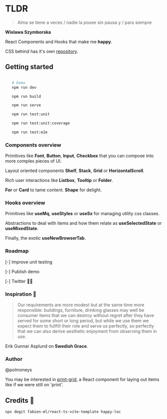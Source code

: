 # TLDR

>Alma se tiene a veces /
> nadie la posee sin pausa y /
> para siempre

**Wislawa Szymborska**

React Components and Hooks that make me **happy**. 

CSS behind has it's own [repository](https://github.com/polmoneys/mental-model).

## Getting started

```bash

   # Demo
   npm run dev

   npm run build

   npm run serve

   npm run test:unit

   npm run test:unit:coverage

   npm run test:e2e
```

### Components overview 

Primitives like **Font**, **Button**, **Input**, **Checkbox** that you can compose into more complex pieces of UI. 

Layout oriented components **Shelf**, **Stack**, **Grid** or **HorizontalScroll**. 

Rich user interactions like **Listbox**, **Tooltip** or **Folder**.

**For** or **Card** to tame content. **Shape** for delight. 

### Hooks overview 


Primitives like **useMq**, **useStyles** or **useSx** for managing utility css classes.

Abstractions to deal with items and how them relate as **useSelectedState** or **useMixedState**.

Finally, the exotic **useNewBrowserTab**. 

### Roadmap 

[-] Improve unit testing

[-] Publish demo

[-] Twitter 🧵🙃

### Inspiration 💐

> Our requirements are more modest but at the same time more responsible: 
> buildings, furniture, drinking glasses may well be consumer items that 
> we can destroy without regret after they have served for some short or 
> long period, but while we use them we expect them to fullfill their role and serve us perfectly, so perfectly that we can also derive aesthetic 
> enjoyment from observing them in use. 

Erik Gunnar Asplund on **Swedish Grace**.

### Author 

@polmoneys 

You may be interested in [print-grid](https://github.com/polmoneys/print-grid-react), a React component for laying out items like if we were still on 'print'. 

## Credits 🧠

```bash
npx degit fabien-ml/react-ts-vite-template happy-loc
```

